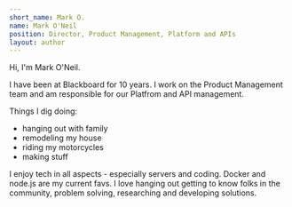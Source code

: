 ```yaml
---
short_name: Mark O.
name: Mark O'Neil
position: Director, Product Management, Platform and APIs
layout: author
---
```


Hi, I'm Mark O'Neil. 

I have been at Blackboard for 10 years. I work on the Product Management team and am responsible for our Platfrom and API management.

Things I dig doing: 
- hanging out with family
- remodeling my house
- riding my motorcycles
- making stuff

I enjoy tech in all aspects - especially servers and coding. Docker and node.js are my current favs. 
I love hanging out getting to know folks in the community, problem solving, researching and developing solutions.
